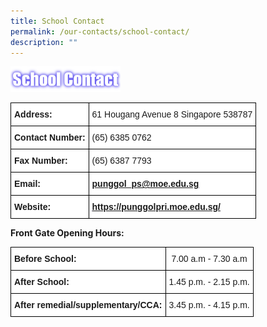```yaml
---
title: School Contact
permalink: /our-contacts/school-contact/
description: ""
---
```

<img src="/images/contact.png" 
     style="width:35%">


<style type="text/css">
.tg  {border-collapse:collapse;border-spacing:0;margin:0px auto;}
.tg td{border-color:black;border-style:solid;border-width:1px;font-family:Arial, sans-serif;font-size:14px;
  overflow:hidden;padding:10px 5px;word-break:normal;}
.tg th{border-color:black;border-style:solid;border-width:1px;font-family:Arial, sans-serif;font-size:14px;
  font-weight:normal;overflow:hidden;padding:10px 5px;word-break:normal;}
.tg .tg-ycr8{background-color:#ffffff;text-align:left;vertical-align:top}
.tg .tg-6v43{background-color:#ffffff;font-weight:bold;text-align:left;vertical-align:top}
.tg .tg-7ppz{background-color:#ffffff;color:#21088A;font-weight:bold;text-align:left;text-decoration:underline;vertical-align:top}
</style>
<table class="tg">
<tbody>
  <tr>
    <td class="tg-6v43">Address:</td>
    <td class="tg-ycr8"><span style="font-weight:normal">61 Hougang Avenue 8 Singapore 538787</span></td>
  </tr>
  <tr>
    <td class="tg-6v43">Contact Number:<br></td>
    <td class="tg-ycr8">(65) 6385 0762</td>
  </tr>
  <tr>
    <td class="tg-6v43">Fax Number:</td>
    <td class="tg-ycr8">(65) 6387 7793</td>
  </tr>
  <tr>
    <td class="tg-6v43"> Email:</td>
    <td class="tg-7ppz"><a href="mailto:punggol_ps@moe.edu.sg" target="_blank" rel="noopener noreferrer">punggol_ps@moe.edu.sg</a></td>
  </tr>
  <tr>
    <td class="tg-6v43"> Website:</td>
    <td class="tg-7ppz"><a href="https://punggolpri.moe.edu.sg/" target="_blank" rel="noopener noreferrer">https://punggolpri.moe.edu.sg/</a></td>
  </tr>
</tbody>
</table>

**Front Gate Opening Hours:**

<style type="text/css">
.tg  {border-collapse:collapse;border-spacing:0;margin:0px auto;}
.tg td{border-color:black;border-style:solid;border-width:1px;font-family:Arial, sans-serif;font-size:14px;
  overflow:hidden;padding:10px 5px;word-break:normal;}
.tg th{border-color:black;border-style:solid;border-width:1px;font-family:Arial, sans-serif;font-size:14px;
  font-weight:normal;overflow:hidden;padding:10px 5px;word-break:normal;}
.tg .tg-ycr8{background-color:#ffffff;text-align:left;vertical-align:top}
.tg .tg-6v43{background-color:#ffffff;font-weight:bold;text-align:left;vertical-align:top}
.tg .tg-i81m{background-color:#ffffff;text-align:center;vertical-align:top}
</style>
<table class="tg">
<tbody>
  <tr>
    <td class="tg-6v43">Before School:</td>
    <td class="tg-i81m"><span style="font-weight:normal">7.00 a.m - 7.30 a.m</span><br></td>
  </tr>
  <tr>
    <td class="tg-6v43">After School:</td>
    <td class="tg-ycr8">1.45 p.m. - 2.15 p.m.</td>
  </tr>
  <tr>
    <td class="tg-6v43"> After remedial/supplementary/CCA:</td>
    <td class="tg-ycr8"> 3.45 p.m. - 4.15 p.m.</td>
  </tr>
</tbody>
</table>